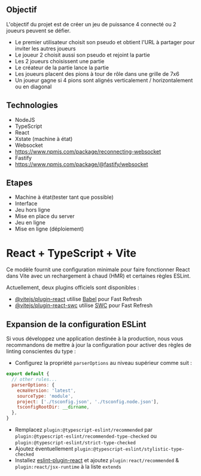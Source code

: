 ## Objectif 

L'objectif du projet est de créer un jeu de puissance 4 connecté ou 2 joueurs peuvent se défier.

- Le premier utilisateur choisit son pseudo et obtient l'URL à partager pour inviter les autres joueurs
- Le joueur 2 choisit aussi son pseudo et rejoint la partie
- Les 2 joueurs choisissent une partie
- Le créateur de la partie lance la partie
- Les joueurs placent des pions à tour de rôle dans une grille de 7x6
- Un joueur gagne si 4 pions sont alignés verticalement / horizontalement ou en diagonal


## Technologies 

- NodeJS
- TypeScript
- React
- Xstate (machine à état)
- Websocket
- https://www.npmjs.com/package/reconnecting-websocket
- Fastify
- https://www.npmjs.com/package/@fastify/websocket


## Etapes 

- Machine à état(tester tant que possible)
- Interface
- Jeu hors ligne
- Mise en place du server
- Jeu en ligne
- Mise en ligne (déploiement)



# React + TypeScript + Vite

Ce modèle fournit une configuration minimale pour faire fonctionner React dans Vite avec un rechargement à chaud (HMR) et certaines règles ESLint.

Actuellement, deux plugins officiels sont disponibles :

- [@vitejs/plugin-react](https://github.com/vitejs/vite-plugin-react/blob/main/packages/plugin-react/README.md) utilise [Babel](https://babeljs.io/) pour Fast Refresh
- [@vitejs/plugin-react-swc](https://github.com/vitejs/vite-plugin-react-swc) utilise [SWC](https://swc.rs/) pour Fast Refresh

## Expansion de la configuration ESLint

Si vous développez une application destinée à la production, nous vous recommandons de mettre à jour la configuration pour activer des règles de linting conscientes du type :

- Configurez la propriété `parserOptions` au niveau supérieur comme suit :

```js
export default {
  // other rules...
  parserOptions: {
    ecmaVersion: 'latest',
    sourceType: 'module',
    project: ['./tsconfig.json', './tsconfig.node.json'],
    tsconfigRootDir: __dirname,
  },
}
```

- Remplacez `plugin:@typescript-eslint/recommended` par `plugin:@typescript-eslint/recommended-type-checked` ou `plugin:@typescript-eslint/strict-type-checked`
- Ajoutez éventuellement `plugin:@typescript-eslint/stylistic-type-checked`
- Installez  [eslint-plugin-react](https://github.com/jsx-eslint/eslint-plugin-react) et ajoutez `plugin:react/recommended` & `plugin:react/jsx-runtime` à la liste `extends`
